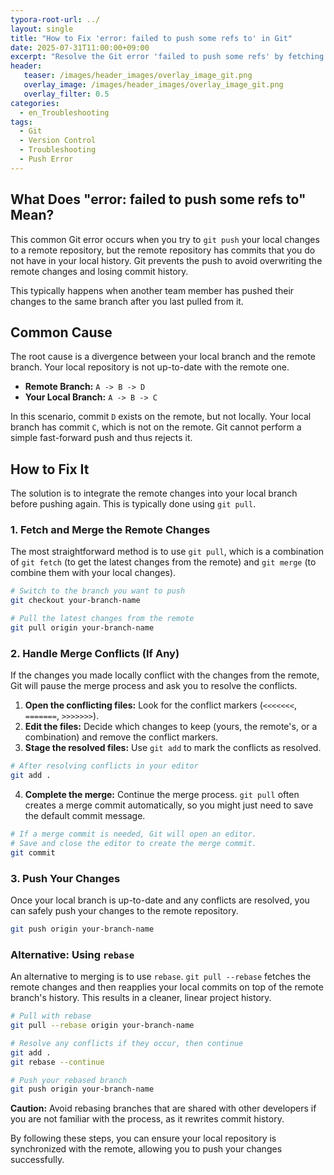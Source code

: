 ```yaml
---
typora-root-url: ../
layout: single
title: "How to Fix 'error: failed to push some refs to' in Git"
date: 2025-07-31T11:00:00+09:00
excerpt: "Resolve the Git error 'failed to push some refs' by fetching the latest changes from the remote repository before pushing your own."
header:
   teaser: /images/header_images/overlay_image_git.png
   overlay_image: /images/header_images/overlay_image_git.png
   overlay_filter: 0.5
categories:
  - en_Troubleshooting
tags:
  - Git
  - Version Control
  - Troubleshooting
  - Push Error
---
```


## What Does "error: failed to push some refs to" Mean?

This common Git error occurs when you try to `git push` your local changes to a remote repository, but the remote repository has commits that you do not have in your local history. Git prevents the push to avoid overwriting the remote changes and losing commit history.

This typically happens when another team member has pushed their changes to the same branch after you last pulled from it.

## Common Cause

The root cause is a divergence between your local branch and the remote branch. Your local repository is not up-to-date with the remote one.

- **Remote Branch:** `A -> B -> D`
- **Your Local Branch:** `A -> B -> C`

In this scenario, commit `D` exists on the remote, but not locally. Your local branch has commit `C`, which is not on the remote. Git cannot perform a simple fast-forward push and thus rejects it.

## How to Fix It

The solution is to integrate the remote changes into your local branch before pushing again. This is typically done using `git pull`.

### 1. Fetch and Merge the Remote Changes

The most straightforward method is to use `git pull`, which is a combination of `git fetch` (to get the latest changes from the remote) and `git merge` (to combine them with your local changes).

```bash
# Switch to the branch you want to push
git checkout your-branch-name

# Pull the latest changes from the remote
git pull origin your-branch-name
```

### 2. Handle Merge Conflicts (If Any)

If the changes you made locally conflict with the changes from the remote, Git will pause the merge process and ask you to resolve the conflicts.

1.  **Open the conflicting files:** Look for the conflict markers (`<<<<<<<`, `=======`, `>>>>>>>`).
2.  **Edit the files:** Decide which changes to keep (yours, the remote's, or a combination) and remove the conflict markers.
3.  **Stage the resolved files:** Use `git add` to mark the conflicts as resolved.

```bash
# After resolving conflicts in your editor
git add .
```

4.  **Complete the merge:** Continue the merge process. `git pull` often creates a merge commit automatically, so you might just need to save the default commit message.

```bash
# If a merge commit is needed, Git will open an editor.
# Save and close the editor to create the merge commit.
git commit
```

### 3. Push Your Changes

Once your local branch is up-to-date and any conflicts are resolved, you can safely push your changes to the remote repository.

```bash
git push origin your-branch-name
```

### Alternative: Using `rebase`

An alternative to merging is to use `rebase`. `git pull --rebase` fetches the remote changes and then reapplies your local commits on top of the remote branch's history. This results in a cleaner, linear project history.

```bash
# Pull with rebase
git pull --rebase origin your-branch-name

# Resolve any conflicts if they occur, then continue
git add .
git rebase --continue

# Push your rebased branch
git push origin your-branch-name
```

**Caution:** Avoid rebasing branches that are shared with other developers if you are not familiar with the process, as it rewrites commit history.

By following these steps, you can ensure your local repository is synchronized with the remote, allowing you to push your changes successfully.
